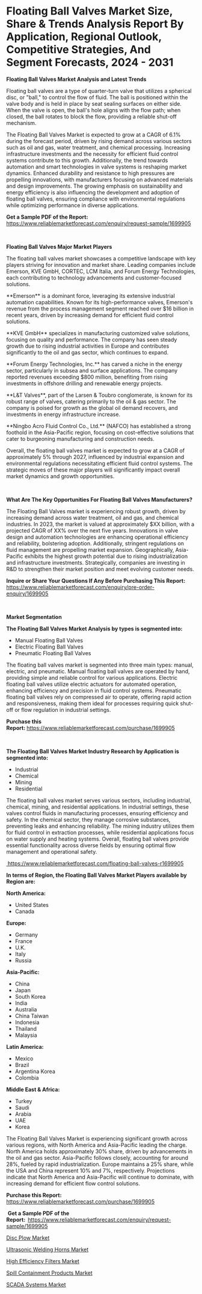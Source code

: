 <p><h1>Floating Ball Valves Market Size, Share & Trends Analysis Report By Application, Regional Outlook, Competitive Strategies, And Segment Forecasts, 2024 - 2031</h1></p><p><strong>Floating Ball Valves Market Analysis and Latest Trends</strong></p>
<p><p>Floating ball valves are a type of quarter-turn valve that utilizes a spherical disc, or "ball," to control the flow of fluid. The ball is positioned within the valve body and is held in place by seat sealing surfaces on either side. When the valve is open, the ball's hole aligns with the flow path; when closed, the ball rotates to block the flow, providing a reliable shut-off mechanism.</p><p>The Floating Ball Valves Market is expected to grow at a CAGR of 6.1% during the forecast period, driven by rising demand across various sectors such as oil and gas, water treatment, and chemical processing. Increasing infrastructure investments and the necessity for efficient fluid control systems contribute to this growth. Additionally, the trend towards automation and smart technologies in valve systems is reshaping market dynamics. Enhanced durability and resistance to high pressures are propelling innovations, with manufacturers focusing on advanced materials and design improvements. The growing emphasis on sustainability and energy efficiency is also influencing the development and adoption of floating ball valves, ensuring compliance with environmental regulations while optimizing performance in diverse applications.</p></p>
<p><strong>Get a Sample PDF of the Report:&nbsp;</strong> <a href="https://www.reliablemarketforecast.com/enquiry/request-sample/1699905?utm_campaign=1102&utm_medium=2&utm_source=Github&utm_content=ia&utm_term=21102024&utm_id=floating-ball-valves">https://www.reliablemarketforecast.com/enquiry/request-sample/1699905</a></p>
<p>&nbsp;</p>
<p><strong>Floating Ball Valves Major Market Players</strong></p>
<p><p>The floating ball valves market showcases a competitive landscape with key players striving for innovation and market share. Leading companies include Emerson, KVE GmbH, CORTEC, LCM Italia, and Forum Energy Technologies, each contributing to technology advancements and customer-focused solutions.</p><p>**Emerson** is a dominant force, leveraging its extensive industrial automation capabilities. Known for its high-performance valves, Emerson's revenue from the process management segment reached over $16 billion in recent years, driven by increasing demand for efficient fluid control solutions. </p><p>**KVE GmbH** specializes in manufacturing customized valve solutions, focusing on quality and performance. The company has seen steady growth due to rising industrial activities in Europe and contributes significantly to the oil and gas sector, which continues to expand.</p><p>**Forum Energy Technologies, Inc.** has carved a niche in the energy sector, particularly in subsea and surface applications. The company reported revenues exceeding $800 million, benefiting from rising investments in offshore drilling and renewable energy projects.</p><p>**L&T Valves**, part of the Larsen & Toubro conglomerate, is known for its robust range of valves, catering primarily to the oil & gas sector. The company is poised for growth as the global oil demand recovers, and investments in energy infrastructure increase.</p><p>**Ningbo Acro Fluid Control Co., Ltd.** (NAFCO) has established a strong foothold in the Asia-Pacific region, focusing on cost-effective solutions that cater to burgeoning manufacturing and construction needs. </p><p>Overall, the floating ball valves market is expected to grow at a CAGR of approximately 5% through 2027, influenced by industrial expansion and environmental regulations necessitating efficient fluid control systems. The strategic moves of these major players will significantly impact overall market dynamics and growth opportunities.</p></p>
<p>&nbsp;</p>
<p><strong>What Are The Key Opportunities For Floating Ball Valves Manufacturers?</strong></p>
<p><p>The Floating Ball Valves market is experiencing robust growth, driven by increasing demand across water treatment, oil and gas, and chemical industries. In 2023, the market is valued at approximately $XX billion, with a projected CAGR of XX% over the next five years. Innovations in valve design and automation technologies are enhancing operational efficiency and reliability, bolstering adoption. Additionally, stringent regulations on fluid management are propelling market expansion. Geographically, Asia-Pacific exhibits the highest growth potential due to rising industrialization and infrastructure investments. Strategically, companies are investing in R&D to strengthen their market position and meet evolving customer needs.</p></p>
<p><strong>Inquire or Share Your Questions If Any Before Purchasing This Report:</strong> <a href="https://www.reliablemarketforecast.com/enquiry/pre-order-enquiry/1699905?utm_campaign=1102&utm_medium=2&utm_source=Github&utm_content=ia&utm_term=21102024&utm_id=floating-ball-valves">https://www.reliablemarketforecast.com/enquiry/pre-order-enquiry/1699905</a></p>
<p>&nbsp;</p>
<p><strong>Market Segmentation</strong></p>
<p><strong>The Floating Ball Valves Market Analysis by types is segmented into:</strong></p>
<p><ul><li>Manual Floating Ball Valves</li><li>Electric Floating Ball Valves</li><li>Pneumatic Floating Ball Valves</li></ul></p>
<p><p>The floating ball valves market is segmented into three main types: manual, electric, and pneumatic. Manual floating ball valves are operated by hand, providing simple and reliable control for various applications. Electric floating ball valves utilize electric actuators for automated operation, enhancing efficiency and precision in fluid control systems. Pneumatic floating ball valves rely on compressed air to operate, offering rapid action and responsiveness, making them ideal for processes requiring quick shut-off or flow regulation in industrial settings.</p></p>
<p><strong>Purchase this Report:&nbsp;</strong><a href="https://www.reliablemarketforecast.com/purchase/1699905?utm_campaign=1102&utm_medium=2&utm_source=Github&utm_content=ia&utm_term=21102024&utm_id=floating-ball-valves">https://www.reliablemarketforecast.com/purchase/1699905</a></p>
<p>&nbsp;</p>
<p><strong>The Floating Ball Valves Market Industry Research by Application is segmented into:</strong></p>
<p><ul><li>Industrial</li><li>Chemical</li><li>Mining</li><li>Residential</li></ul></p>
<p><p>The floating ball valves market serves various sectors, including industrial, chemical, mining, and residential applications. In industrial settings, these valves control fluids in manufacturing processes, ensuring efficiency and safety. In the chemical sector, they manage corrosive substances, preventing leaks and enhancing reliability. The mining industry utilizes them for fluid control in extraction processes, while residential applications focus on water supply and heating systems. Overall, floating ball valves provide essential functionality across diverse fields by ensuring optimal flow management and operational safety.</p></p>
<p><a href="https://www.reliablemarketforecast.com/floating-ball-valves-r1699905?utm_campaign=1102&utm_medium=2&utm_source=Github&utm_content=ia&utm_term=21102024&utm_id=floating-ball-valves">&nbsp;https://www.reliablemarketforecast.com/floating-ball-valves-r1699905</a></p>
<p><strong>In terms of Region, the Floating Ball Valves Market Players available by Region are:</strong></p>
<p>
    <p> <strong> North America: </strong>
        <ul>
            <li>United States</li>
            <li>Canada</li>
        </ul>
        </p> 
    <p> <strong> Europe: </strong>
        <ul>
            <li>Germany</li>
            <li>France</li>
            <li>U.K.</li>
            <li>Italy</li>
            <li>Russia</li>
        </ul>
        </p> 
    <p> <strong> Asia-Pacific: </strong>
        <ul>
            <li>China</li>
            <li>Japan</li>
            <li>South Korea</li>
            <li>India</li>
            <li>Australia</li>
            <li>China Taiwan</li>
            <li>Indonesia</li>
            <li>Thailand</li>
            <li>Malaysia</li>
        </ul>
        </p> 
    <p> <strong> Latin America: </strong>
        <ul>
            <li>Mexico</li>
            <li>Brazil</li>
            <li>Argentina Korea</li>
            <li>Colombia</li>
        </ul>
        </p> 
    <p> <strong> Middle East & Africa: </strong>
        <ul>
            <li>Turkey</li>
            <li>Saudi</li>
            <li>Arabia</li>
            <li>UAE</li>
            <li>Korea</li>
        </ul>
    </p>
    </p>
<p><p>The Floating Ball Valves Market is experiencing significant growth across various regions, with North America and Asia-Pacific leading the charge. North America holds approximately 30% share, driven by advancements in the oil and gas sector. Asia-Pacific follows closely, accounting for around 28%, fueled by rapid industrialization. Europe maintains a 25% share, while the USA and China represent 10% and 7%, respectively. Projections indicate that North America and Asia-Pacific will continue to dominate, with increasing demand for efficient flow control solutions.</p></p>
<p><strong>Purchase this Report: </strong><a href="https://www.reliablemarketforecast.com/purchase/1699905?utm_campaign=1102&utm_medium=2&utm_source=Github&utm_content=ia&utm_term=21102024&utm_id=floating-ball-valves">https://www.reliablemarketforecast.com/purchase/1699905</a></p>
<p>&nbsp;<strong>Get a Sample PDF of the Report:&nbsp;&nbsp;</strong><a href="https://www.reliablemarketforecast.com/enquiry/request-sample/1699905?utm_campaign=1102&utm_medium=2&utm_source=Github&utm_content=ia&utm_term=21102024&utm_id=floating-ball-valves">https://www.reliablemarketforecast.com/enquiry/request-sample/1699905</a></p>
<p><strong></strong></p>
<p><p><a href="https://issuu.com/reportprime-2/docs/disc-plow-market-size-2030.pptx_5e18ca02b97f96?utm_campaign=1102&utm_medium=2&utm_source=Github&utm_content=ia&utm_term=21102024&utm_id=floating-ball-valves">Disc Plow Market</a></p><p><a href="https://github.com/vimar16th/Market-Research-Report-List-6/blob/main/ultrasonic-welding-horns-market.md?utm_campaign=1102&utm_medium=2&utm_source=Github&utm_content=ia&utm_term=21102024&utm_id=floating-ball-valves">Ultrasonic Welding Horns Market</a></p><p><a href="https://www.linkedin.com/pulse/high-efficiency-filters-market-size-share-competitive-landscape-kljvc?utm_campaign=1102&utm_medium=2&utm_source=Github&utm_content=ia&utm_term=21102024&utm_id=floating-ball-valves">High Efficiency Filters Market</a></p><p><a href="https://issuu.com/reportprime-2/docs/spill-containment-products-market-s_977c8bac6835fd?utm_campaign=1102&utm_medium=2&utm_source=Github&utm_content=ia&utm_term=21102024&utm_id=floating-ball-valves">Spill Containment Products Market</a></p><p><a href="https://github.com/iva0ei4r/Market-Research-Report-List-1/blob/main/scada-systems-market.md?utm_campaign=1102&utm_medium=2&utm_source=Github&utm_content=ia&utm_term=21102024&utm_id=floating-ball-valves">SCADA Systems Market</a></p></p>